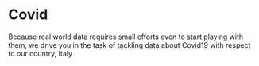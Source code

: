 # Covid
Because real world data requires small efforts even to start playing with them, we drive you in the task of tackling data about Covid19 with respect to our country, Italy
